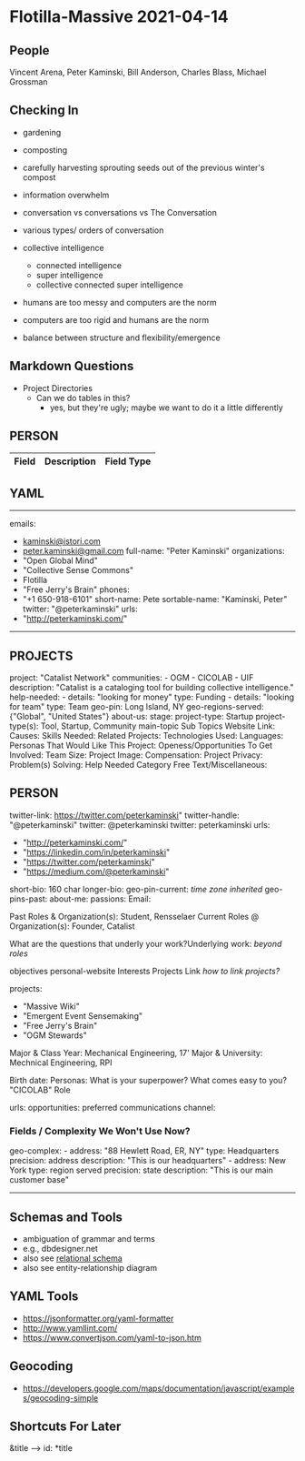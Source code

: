 # Flotilla-Massive 2021-04-14

## People

Vincent Arena, Peter Kaminski, Bill Anderson, Charles Blass, Michael Grossman

## Checking In

- gardening
- composting
- carefully harvesting sprouting seeds out of the previous winter's compost
- information overwhelm

- conversation vs conversations vs The Conversation
- various types/ orders of conversation

- collective intelligence
  - connected intelligence
  - super intelligence
  - collective connected super intelligence

- humans are too messy and computers are the norm
- computers are too rigid and humans are the norm

- balance between structure and flexibility/emergence

## Markdown Questions

- Project Directories
    - Can we do tables in this?
        - yes, but they're ugly; maybe we want to do it a little differently

## PERSON

| Field | Description | Field Type |
| -------- | -------- | -------- |

## YAML
---
emails: 
  - kaminski@istori.com
  - peter.kaminski@gmail.com
full-name: "Peter Kaminski"
organizations: 
  - "Open Global Mind"
  - "Collective Sense Commons"
  - Flotilla
  - "Free Jerry's Brain"
phones: 
  - "+1 650-918-6101"
short-name: Pete
sortable-name: "Kaminski, Peter"
twitter: "@peterkaminski"
urls: 
  - "http://peterkaminski.com/"
---

 ## PROJECTS
 
 project: "Catalist Network"
  communities: 
    - OGM
    - CICOLAB
    - UIF
  description: "Catalist is a cataloging tool for building collective intelligence."
  help-needed: 
    - 
      details: "looking for money"
      type: Funding
    - 
      details: "looking for team"
      type: Team
  geo-pin: Long Island, NY
  geo-regions-served: {"Global", "United States"}
  about-us:
  stage:
  project-type: Startup
  project-type(s): Tool, Startup, Community
  main-topic 
  Sub Topics
  Website Link:
  Causes:
  Skills Needed:
  Related Projects:
  Technologies Used:
  Languages:
  Personas That Would Like This Project:
  Openess/Opportunities To Get Involved:
  Team Size:
  Project Image:
  Compensation:
  Project Privacy:
  Problem(s) Solving:
  Help Needed Category
  Free Text/Miscellaneous:

## PERSON

twitter-link: https://twitter.com/peterkaminski"
twitter-handle: "@peterkaminski"
twitter: @peterkaminski
twitter: peterkaminski
urls: 
  - "http://peterkaminski.com/"
  - "https://linkedin.com/in/peterkaminski"
  - "https://twitter.com/peterkaminski"
  - "https://medium.com/@peterkaminski"


short-bio: 160 char
longer-bio: 
geo-pin-current: _time zone inherited_
geo-pins-past:
about-me:
passions:
Email:

Past Roles & Organization(s): Student, Rensselaer
Current Roles @ Organization(s): Founder, Catalist

What are the questions that underly your work?Underlying work: _beyond roles_

objectives
personal-website
Interests
Projects Link _how to link projects?_

projects: 
  - "Massive Wiki"
  - "Emergent Event Sensemaking"
  - "Free Jerry's Brain"
  - "OGM Stewards"


Major & Class Year: Mechanical Engineering, 17'
Major & University: Mechnical Engineering, RPI

Birth date:
Personas:
What is your superpower? What comes easy to you?
"CICOLAB" Role

urls:
opportunities:
preferred communications channel:

  
### Fields / Complexity We Won't Use Now?  
   geo-complex: 
    - 
      address: "88 Hewlett Road, ER, NY"
      type: Headquarters
      precision: address
      description: "This is our headquarters"
    - 
      address: New York
      type: region served
      precision: state
      description: "This is our main customer base"

---
  
         
## Schemas and Tools
- ambiguation of grammar and terms
- e.g., dbdesigner.net
- also see [relational schema](https://en.wikipedia.org/wiki/Relational_schema)
- also see entity-relationship diagram

## YAML Tools

- https://jsonformatter.org/yaml-formatter
- http://www.yamllint.com/
- https://www.convertjson.com/yaml-to-json.htm

## Geocoding
- https://developers.google.com/maps/documentation/javascript/examples/geocoding-simple

## Shortcuts For Later
&title --> id: *title